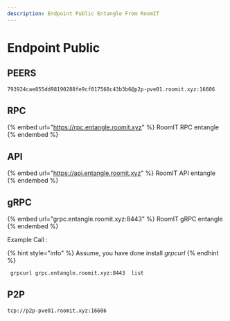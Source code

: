 ```yaml
---
description: Endpoint Public Entangle From RoomIT
---
```


# Endpoint Public

## PEERS

```bash
793924cae855dd98190288fe9cf817568c43b3b6@p2p-pve01.roomit.xyz:16606
```

## RPC

{% embed url="https://rpc.entangle.roomit.xyz" %}
RoomIT RPC entangle
{% endembed %}

## API

{% embed url="https://api.entangle.roomit.xyz" %}
RoomIT API entangle
{% endembed %}

## gRPC

{% embed url="grpc.entangle.roomit.xyz:8443" %}
RoomIT gRPC entangle
{% endembed %}

Example Call :

{% hint style="info" %}
Assume, you have done install _grpcurl_
{% endhint %}

```bash
 grpcurl grpc.entangle.roomit.xyz:8443  list
```

## P2P

```
tcp://p2p-pve01.roomit.xyz:16606
```
